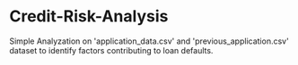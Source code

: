 # Credit-Risk-Analysis
Simple Analyzation on 'application_data.csv' and 'previous_application.csv' dataset to identify factors contributing to loan defaults.
